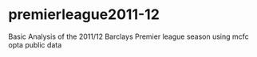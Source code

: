 # premierleague2011-12
Basic Analysis of the 2011/12 Barclays Premier league season using mcfc opta public data
